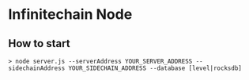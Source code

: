 # Infinitechain Node
## How to start
```
> node server.js --serverAddress YOUR_SERVER_ADDRESS --sidechainAddress YOUR_SIDECHAIN_ADDRESS --database [level|rocksdb]
```
